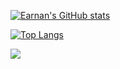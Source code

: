<!--统计-->
[![Earnan's GitHub stats](https://github-readme-stats.vercel.app/api?username=earnan&count_private=true&show_icons=true)](https://github.com/earnan)

<!--常用语言=compact-->
[![Top Langs](https://github-readme-stats.vercel.app/api/top-langs/?username=earnan&layout)](https://github.com/earnan)


<!--仓库卡片-->

<a href="https://github.com/earnan/chloroplast">
  <img align="center" src="https://github-readme-stats.vercel.app/api/pin/?username=earnan&repo=chloroplast&show_owner=true" />
</a>
<!--
[![Readme Card](https://github-readme-stats.vercel.app/api/pin/?username=earnan&repo=chloroplast&show_owner=true)](https://github.com/earnan/chloroplast)


<a href="https://github.com/earnan/chloroplast">
  <img align="center" src="https://github-readme-stats.vercel.app/api/pin/?username=earnan&repo=chloroplast" />
</a>
<a href="https://github.com/earnan/chloroplast">
  <img align="center" src="https://github-readme-stats.vercel.app/api/pin/?username=earnan&repo=chloroplast" />
</a>
-->




<!--
**earnan/Earnan** is a ✨ _special_ ✨ repository because its `README.md` (this file) appears on your GitHub profile.
Here are some ideas to get you started:
- 🔭 I’m currently working on ...
- 🌱 I’m currently learning ...
- 👯 I’m looking to collaborate on ...
- 🤔 I’m looking for help with ...
- 💬 Ask me about ...
- 📫 How to reach me: ...
- 😄 Pronouns: ...
- ⚡ Fun fact: ...
-->

